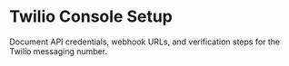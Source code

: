 # Twilio Console Setup

Document API credentials, webhook URLs, and verification steps for the Twilio messaging number.
